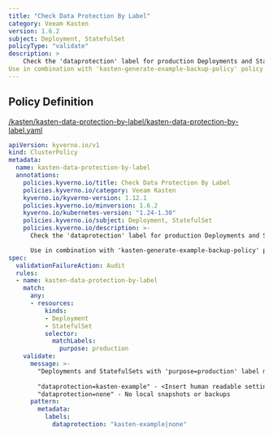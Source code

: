 ```yaml
---
title: "Check Data Protection By Label"
category: Veeam Kasten
version: 1.6.2
subject: Deployment, StatefulSet
policyType: "validate"
description: >
    Check the 'dataprotection' label for production Deployments and StatefulSet workloads.
Use in combination with 'kasten-generate-example-backup-policy' policy to generate a Kasten policy for the workload namespace, if it doesn't already exist.
---
```


## Policy Definition
<a href="https://github.com/kyverno/policies/raw/main//kasten/kasten-data-protection-by-label/kasten-data-protection-by-label.yaml" target="-blank">/kasten/kasten-data-protection-by-label/kasten-data-protection-by-label.yaml</a>

```yaml
apiVersion: kyverno.io/v1
kind: ClusterPolicy
metadata:
  name: kasten-data-protection-by-label
  annotations:
    policies.kyverno.io/title: Check Data Protection By Label
    policies.kyverno.io/category: Veeam Kasten
    kyverno.io/kyverno-version: 1.12.1
    policies.kyverno.io/minversion: 1.6.2
    kyverno.io/kubernetes-version: "1.24-1.30"
    policies.kyverno.io/subject: Deployment, StatefulSet
    policies.kyverno.io/description: >-
      Check the 'dataprotection' label for production Deployments and StatefulSet workloads.

      Use in combination with 'kasten-generate-example-backup-policy' policy to generate a Kasten policy for the workload namespace, if it doesn't already exist.
spec:
  validationFailureAction: Audit
  rules:
  - name: kasten-data-protection-by-label
    match:
      any: 
      - resources:
          kinds:
          - Deployment
          - StatefulSet
          selector:
            matchLabels:
              purpose: production
    validate:
      message: >-
        "Deployments and StatefulSets with 'purpose=production' label must specify a valid 'dataprotection' label:
        
        "dataprotection=kasten-example" - <Insert human readable settings for each option>
        "dataprotection=none" - No local snapshots or backups
      pattern:
        metadata:
          labels:
            dataprotection: "kasten-example|none"

```
